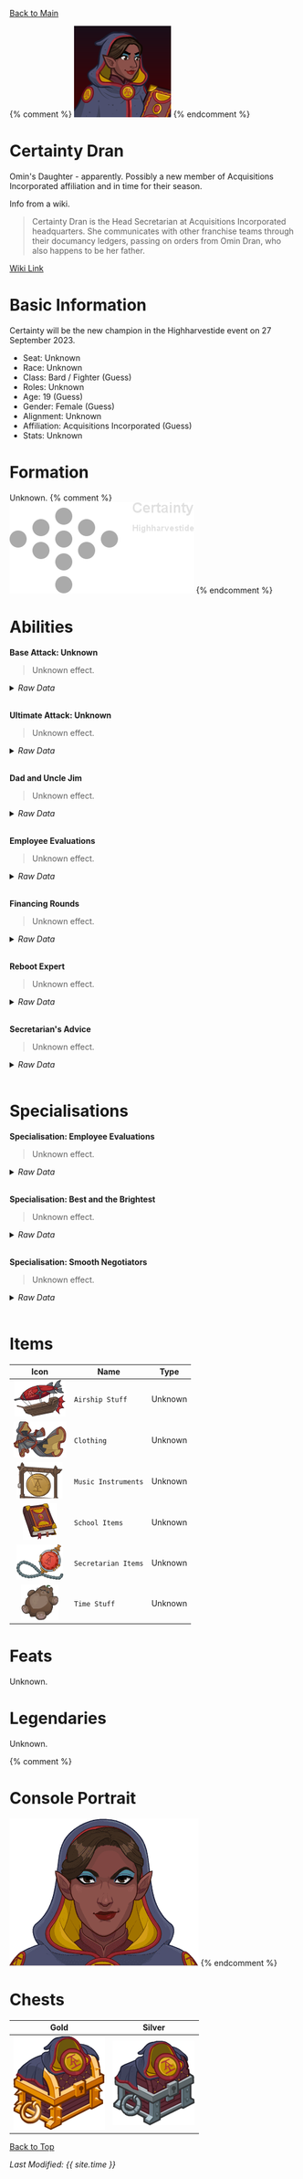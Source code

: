 [Back to Main](index.md)

{% comment %}
![PC Portrait](images/certainty/portrait.png)
{% endcomment %}

# Certainty Dran

Omin's Daughter - apparently. Possibly a new member of Acquisitions Incorporated affiliation and in time for their season.

Info from a wiki.
> Certainty Dran is the Head Secretarian at Acquisitions Incorporated headquarters. She communicates with other franchise teams through their documancy ledgers, passing on orders from Omin Dran, who also happens to be her father.

[Wiki Link](https://acquisitionsincorporated.fandom.com/wiki/Certainty_Dran)

# Basic Information

Certainty will be the new champion in the Highharvestide event on 27 September 2023.

* Seat: Unknown
* Race: Unknown
* Class: Bard / Fighter (Guess)
* Roles: Unknown
* Age: 19 (Guess)
* Gender: Female (Guess)
* Alignment: Unknown
* Affiliation: Acquisitions Incorporated (Guess)
* Stats: Unknown

# Formation

Unknown.
{% comment %}
![Formation Layout](images/certainty/formation.png)
{% endcomment %}

# Abilities

**Base Attack: Unknown**
> Unknown effect.
<details><summary><em>Raw Data</em></summary>
<p>
<pre>
</pre>
</p>
</details>
<br />

**Ultimate Attack: Unknown**
> Unknown effect.
<details><summary><em>Raw Data</em></summary>
<p>
<pre>
</pre>
</p>
</details>
<br />

**Dad and Uncle Jim**
> Unknown effect.
<details><summary><em>Raw Data</em></summary>
<p>
<pre>
{
    "p": 0,
    "v": 2,
    "id": 20569,
    "export_params": {"uses": ["icon"]},
    "type": 1,
    "graphic": "Icons/Events/2017Highharvestide/Highharvestide_Y7/Icon_Formation_CertaintyDranDadandUncleJim",
    "fs": 0
}
</pre>
</p>
</details>
<br />

**Employee Evaluations**
> Unknown effect.
<details><summary><em>Raw Data</em></summary>
<p>
<pre>
{
    "p": 0,
    "v": 2,
    "id": 20570,
    "export_params": {"uses": ["icon"]},
    "type": 1,
    "graphic": "Icons/Events/2017Highharvestide/Highharvestide_Y7/Icon_Formation_CertaintyDranEmployeeEvaluations",
    "fs": 0
}
</pre>
</p>
</details>
<br />

**Financing Rounds**
> Unknown effect.
<details><summary><em>Raw Data</em></summary>
<p>
<pre>
{
    "p": 0,
    "v": 2,
    "id": 20571,
    "export_params": {"uses": ["icon"]},
    "type": 1,
    "graphic": "Icons/Events/2017Highharvestide/Highharvestide_Y7/Icon_Formation_CertaintyDranFinancingRounds",
    "fs": 0
}
</pre>
</p>
</details>
<br />

**Reboot Expert**
> Unknown effect.
<details><summary><em>Raw Data</em></summary>
<p>
<pre>
{
    "p": 0,
    "v": 2,
    "id": 20572,
    "export_params": {"uses": ["icon"]},
    "type": 1,
    "graphic": "Icons/Events/2017Highharvestide/Highharvestide_Y7/Icon_Formation_CertaintyDranRebootExpert",
    "fs": 0
}
</pre>
</p>
</details>
<br />

**Secretarian's Advice**
> Unknown effect.
<details><summary><em>Raw Data</em></summary>
<p>
<pre>
{
    "p": 0,
    "v": 2,
    "id": 20573,
    "export_params": {"uses": ["icon"]},
    "type": 1,
    "graphic": "Icons/Events/2017Highharvestide/Highharvestide_Y7/Icon_Formation_CertaintyDranSecretariansAdvice",
    "fs": 0
}
</pre>
</p>
</details>
<br />

# Specialisations

**Specialisation: Employee Evaluations**
> Unknown effect.
<details><summary><em>Raw Data</em></summary>
<p>
<pre>
{
    "p": 0,
    "v": 2,
    "id": 20574,
    "export_params": {"uses": ["icon"]},
    "type": 1,
    "graphic": "Icons/Events/2017Highharvestide/Highharvestide_Y7/Icon_SpecializationLarge_CertaintyDranEmployeeEvaluations",
    "fs": 0
}
</pre>
</p>
</details>
<br />

**Specialisation: Best and the Brightest**
> Unknown effect.
<details><summary><em>Raw Data</em></summary>
<p>
<pre>
{
    "p": 0,
    "v": 2,
    "id": 20575,
    "export_params": {"uses": ["icon"]},
    "type": 1,
    "graphic": "Icons/Events/2017Highharvestide/Highharvestide_Y7/Icon_Specialization_CertaintyDranBestandtheBrightest",
    "fs": 0
}
</pre>
</p>
</details>
<br />

**Specialisation: Smooth Negotiators**
> Unknown effect.
<details><summary><em>Raw Data</em></summary>
<p>
<pre>
{
    "p": 0,
    "v": 2,
    "id": 20576,
    "export_params": {"uses": ["icon"]},
    "type": 1,
    "graphic": "Icons/Events/2017Highharvestide/Highharvestide_Y7/Icon_Specialization_CertaintyDranSmoothNegotiators",
    "fs": 0
}
</pre>
</p>
</details>
<br />

# Items

| Icon | Name | Type |
|:-:|---|---|
| ![Airship Stuff Icon](images/certainty/20534.png) | `Airship Stuff` | Unknown |
| ![Clothing Icon](images/certainty/20537.png) | `Clothing` | Unknown |
| ![Music Instruments Icon](images/certainty/20540.png) | `Music Instruments` | Unknown |
| ![School Items Icon](images/certainty/20543.png) | `School Items` | Unknown |
| ![Secretarian Items Icon](images/certainty/20546.png) | `Secretarian Items` | Unknown |
| ![Time Stuff Icon](images/certainty/20549.png) | `Time Stuff` | Unknown |

# Feats

Unknown.

# Legendaries

Unknown.

{% comment %}
# Console Portrait

![Console Portrait](images/certainty/console.png)
{% endcomment %}

# Chests

| Gold | Silver |
|---|---|
| ![Gold Chest](images/certainty/chest_gold.png) | ![Silver Chest](images/certainty/chest_silver.png) |

[Back to Top](#top)

*Last Modified: {{ site.time }}*